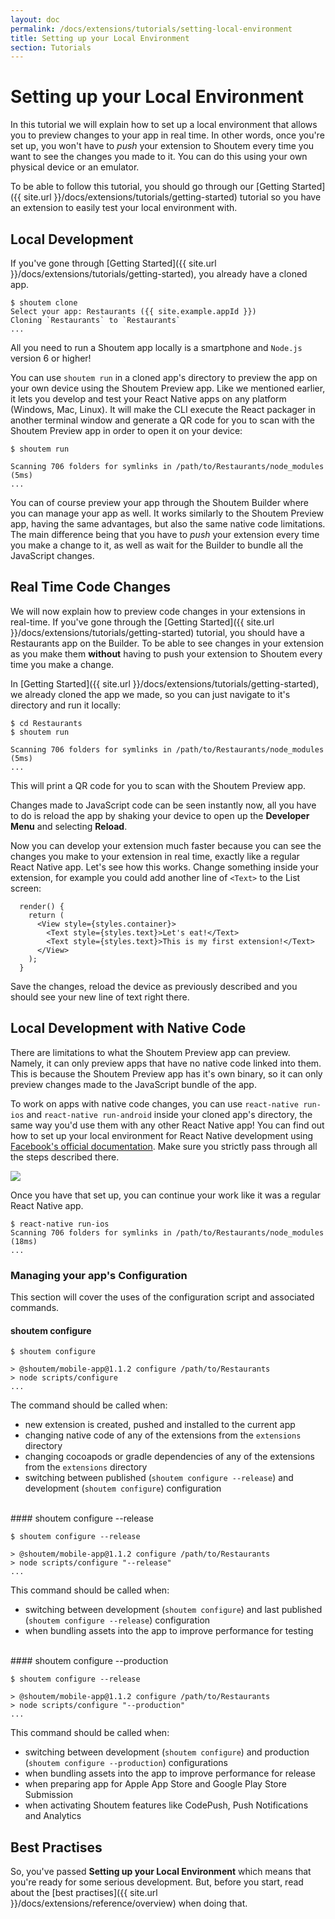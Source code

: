 ```yaml
---
layout: doc
permalink: /docs/extensions/tutorials/setting-local-environment
title: Setting up your Local Environment
section: Tutorials
---
```


# Setting up your Local Environment

In this tutorial we will explain how to set up a local environment that allows you to preview changes to your app in real time. In other words, once you're set up, you won't have to _push_ your extension to Shoutem every time you want to see the changes you made to it. You can do this using your own physical device or an emulator.

To be able to follow this tutorial, you should go through our [Getting Started]({{ site.url }}/docs/extensions/tutorials/getting-started) tutorial so you have an extension to easily test your local environment with.

## Local Development

If you've gone through [Getting Started]({{ site.url }}/docs/extensions/tutorials/getting-started), you already have a cloned app.

```ShellSession
$ shoutem clone
Select your app: Restaurants ({{ site.example.appId }})
Cloning `Restaurants` to `Restaurants`
...
```

All you need to run a Shoutem app locally is a smartphone and `Node.js` version 6 or higher!

You can use `shoutem run` in a cloned app's directory to preview the app on your own device using the Shoutem Preview app. Like we mentioned earlier, it lets you develop and test your React Native apps on any platform (Windows, Mac, Linux). It will make the CLI execute the React packager in another terminal window and generate a QR code for you to scan with the Shoutem Preview app in order to open it on your device:

```ShellSession
$ shoutem run

Scanning 706 folders for symlinks in /path/to/Restaurants/node_modules (5ms)
...
```

You can of course preview your app through the Shoutem Builder where you can manage your app as well. It works similarly to the Shoutem Preview app, having the same advantages, but also the same native code limitations. The main difference being that you have to _push_ your extension every time you make a change to it, as well as wait for the Builder to bundle all the JavaScript changes.

## Real Time Code Changes

We will now explain how to preview code changes in your extensions in real-time. If you've gone through the [Getting Started]({{ site.url }}/docs/extensions/tutorials/getting-started) tutorial, you should have a Restaurants app on the Builder. To be able to see changes in your extension as you make them **without** having to push your extension to Shoutem every time you make a change.

In [Getting Started]({{ site.url }}/docs/extensions/tutorials/getting-started), we already cloned the app we made, so you can just navigate to it's directory and run it locally:

```ShellSession
$ cd Restaurants
$ shoutem run

Scanning 706 folders for symlinks in /path/to/Restaurants/node_modules (5ms)
...
```

This will print a QR code for you to scan with the Shoutem Preview app.

Changes made to JavaScript code can be seen instantly now, all you have to do is reload the app by shaking your device to open up the **Developer Menu** and selecting **Reload**.

Now you can develop your extension much faster because you can see the changes you make to your extension in real time, exactly like a regular React Native app. Let's see how this works. Change something inside your extension, for example you could add another line of `<Text>` to the List screen:

```javascript{5}
  render() {
    return (
      <View style={styles.container}>
        <Text style={styles.text}>Let's eat!</Text>
        <Text style={styles.text}>This is my first extension!</Text>
      </View>
    );
  }
```

Save the changes, reload the device as previously described and you should see your new line of text right there.

## Local Development with Native Code

There are limitations to what the Shoutem Preview app can preview. Namely, it can only preview apps that have no native code linked into them. This is because the Shoutem Preview app has it's own binary, so it can only preview changes made to the JavaScript bundle of the app.

To work on apps with native code changes, you can use `react-native run-ios` and `react-native run-android` inside your cloned app's directory, the same way you'd use them with any other React Native app! You can find out how to set up your local environment for React Native development using [Facebook's official documentation](https://facebook.github.io/react-native/docs/getting-started.html). Make sure you strictly pass through all the steps described there.

<p class="image">
<img src='{{ site.url }}/img/tutorials/setting-local-environment/rn-getting-started.png'/>
</p>

Once you have that set up, you can continue your work like it was a regular React Native app.

```ShellSession
$ react-native run-ios
Scanning 706 folders for symlinks in /path/to/Restaurants/node_modules (18ms)
...
```

### Managing your app's Configuration

This section will cover the uses of the configuration script and associated commands.

#### shoutem configure

```ShellSession
$ shoutem configure

> @shoutem/mobile-app@1.1.2 configure /path/to/Restaurants
> node scripts/configure
...
```

The command should be called when:
 - new extension is created, pushed and installed to the current app
 - changing native code of any of the extensions from the `extensions` directory
 - changing cocoapods or gradle dependencies of any of the extensions from the `extensions` directory
 - switching between published (`shoutem configure --release`) and development (`shoutem configure`) configuration

<br/>
#### shoutem configure --release

```ShellSession
$ shoutem configure --release

> @shoutem/mobile-app@1.1.2 configure /path/to/Restaurants
> node scripts/configure "--release"
...
```

This command should be called when:
- switching between development (`shoutem configure`) and last published (`shoutem configure --release`) configuration
- when bundling assets into the app to improve performance for testing

<br/>
#### shoutem configure --production

```ShellSession
$ shoutem configure --release

> @shoutem/mobile-app@1.1.2 configure /path/to/Restaurants
> node scripts/configure "--production"
...
```

This command should be called when:
- switching between development (`shoutem configure`) and production (`shoutem configure --production`) configurations
- when bundling assets into the app to improve performance for release
- when preparing app for Apple App Store and Google Play Store Submission
- when activating Shoutem features like CodePush, Push Notifications and Analytics

## Best Practises

So, you've passed **Setting up your Local Environment** which means that you're ready for some serious development. But, before you start, read about the [best practises]({{ site.url }}/docs/extensions/reference/overview) when doing that.
